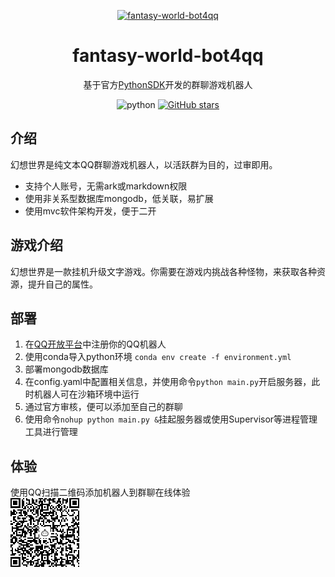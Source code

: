 <!-- markdownlint-disable MD033 MD041 -->
<p align="center">
  <a href="https://github.com/WwwwwyDev/fantasy-world-bot4qq"><img src="https://s2.loli.net/2024/11/14/7LcfzE2tVZn1oXy.png" alt="fantasy-world-bot4qq" style="width:30%; height:30%" ></a>

<div align="center">

# fantasy-world-bot4qq

<!-- prettier-ignore-start -->
<!-- markdownlint-disable-next-line MD036 -->
基于官方[PythonSDK](https://github.com/tencent-connect/botpy "PythonSDK")开发的群聊游戏机器人
<!-- prettier-ignore-end -->

<p align="center">
  <img src="https://img.shields.io/badge/python-3.10.0+-blue" alt="python">
  <a href="https://github.com/WwwwwyDev/fantasy-world-bot4qq/stargazers"><img src="https://img.shields.io/github/stars/WwwwwyDev/fantasy-world-bot4qq" alt="GitHub stars"style="max-width: 100%;">
  </a>
  <br/>
</p>
</div>


## 介绍
幻想世界是纯文本QQ群聊游戏机器人，以活跃群为目的，过审即用。
- 支持个人账号，无需ark或markdown权限
- 使用非关系型数据库mongodb，低关联，易扩展
- 使用mvc软件架构开发，便于二开

## 游戏介绍
幻想世界是一款挂机升级文字游戏。你需要在游戏内挑战各种怪物，来获取各种资源，提升自己的属性。

## 部署
1. 在[QQ开放平台](https://q.qq.com)中注册你的QQ机器人
2. 使用conda导入python环境
`conda env create -f environment.yml`
3. 部署mongodb数据库
4. 在config.yaml中配置相关信息，并使用命令`python main.py`开启服务器，此时机器人可在沙箱环境中运行
5. 通过官方审核，便可以添加至自己的群聊
6. 使用命令`nohup python main.py &`挂起服务器或使用Supervisor等进程管理工具进行管理

## 体验
使用QQ扫描二维码添加机器人到群聊在线体验\
![二维码](./images/bot.png)
